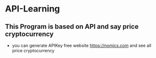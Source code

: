 # API-Learning
## This Program is based on API and say price cryptocurrency
* you can generate APIKey free website https://nomics.com and see all price cryptocurrency
